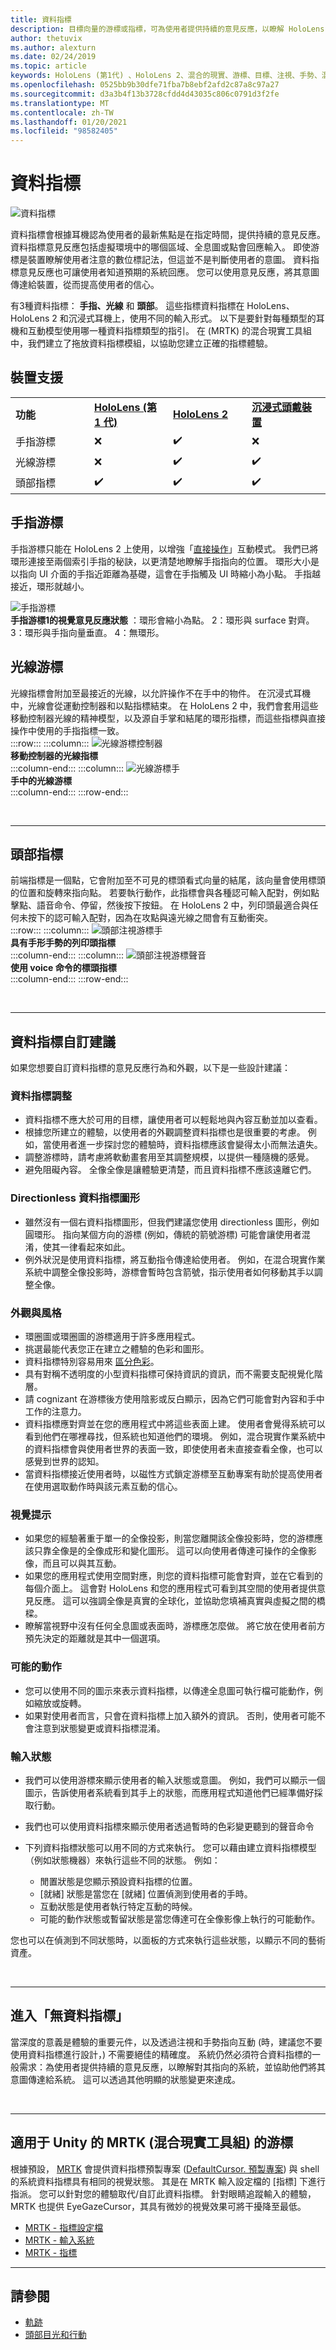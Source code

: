 ```yaml
---
title: 資料指標
description: 目標向量的游標或指標，可為使用者提供持續的意見反應，以瞭解 HoloLens 對其意圖的瞭解程度。
author: thetuvix
ms.author: alexturn
ms.date: 02/24/2019
ms.topic: article
keywords: HoloLens (第1代) 、HoloLens 2、混合的現實、游標、目標、注視、手勢、混合現實耳機、windows Mixed Reality 耳機、虛擬實境耳機、HoloLens、MRTK、混合現實工具組、放射片、輸入
ms.openlocfilehash: 0525bb9b30dfe71fba7b8ebf2afd2c87a8c97a27
ms.sourcegitcommit: d3a3b4f13b3728cfdd4d43035c806c0791d3f2fe
ms.translationtype: MT
ms.contentlocale: zh-TW
ms.lasthandoff: 01/20/2021
ms.locfileid: "98582405"
---
```

# <a name="cursors"></a>資料指標

![資料指標](images/UX_Hero_Cursor.jpg)

資料指標會根據耳機認為使用者的最新焦點是在指定時間，提供持續的意見反應。 資料指標意見反應包括虛擬環境中的哪個區域、全息圖或點會回應輸入。 即使游標是裝置瞭解使用者注意的數位標記法，但這並不是判斷使用者的意圖。 資料指標意見反應也可讓使用者知道預期的系統回應。 您可以使用意見反應，將其意圖傳達給裝置，從而提高使用者的信心。

有3種資料指標： **手指、光線** 和 **頭部**。 這些指標資料指標在 HoloLens、HoloLens 2 和沉浸式耳機上，使用不同的輸入形式。 以下是要針對每種類型的耳機和互動模型使用哪一種資料指標類型的指引。 在 (MRTK) 的混合現實工具組中，我們建立了拖放資料指標模組，以協助您建立正確的指標體驗。

## <a name="device-support"></a>裝置支援

<table>
    <colgroup>
    <col width="25%" />
    <col width="25%" />
    <col width="25%" />
    <col width="25%" />
    </colgroup>
    <tr>
        <td><strong>功能</strong></td>
        <td><a href="/hololens/hololens1-hardware"><strong>HoloLens (第 1 代)</strong></a></td>
        <td><a href="https://docs.microsoft.com/hololens/hololens2-hardware"><strong>HoloLens 2</strong></td>
        <td><a href="../discover/immersive-headset-hardware-details.md"><strong>沉浸式頭戴裝置</strong></a></td>
    </tr>
     <tr>
        <td>手指游標</td>
        <td>❌</td>
        <td>✔️</td>
        <td>❌</td>
    </tr>
     <tr>
        <td>光線游標</td>
        <td>❌</td>
        <td>✔️</td>
        <td>✔️</td>
    </tr>
    <tr>
        <td>頭部指標</td>
        <td>✔️</td>
        <td>✔️</td>
        <td>✔️</td>
    </tr>
</table>

## <a name="finger-cursor"></a>手指游標

手指游標只能在 HoloLens 2 上使用，以增強「[直接操作](direct-manipulation.md)」互動模式。 我們已將環形連接至兩個索引手指的秘訣，以更清楚地瞭解手指指向的位置。 環形大小是以指向 UI 介面的手指近距離為基礎，這會在手指觸及 UI 時縮小為小點。 手指越接近，環形就越小。 <br>

![手指游標](images/finger-cursor.png)<br>
**手指游標1的視覺意見反應狀態** ：環形會縮小為點。 2：環形與 surface 對齊。 3：環形與手指向量垂直。 4：無環形。

## <a name="ray-cursor"></a>光線游標

光線指標會附加至最接近的光線，以允許操作不在手中的物件。 在沉浸式耳機中，光線會從運動控制器和以點指標結束。 在 HoloLens 2 中，我們會套用這些移動控制器光線的精神模型，以及源自手掌和結尾的環形指標，而這些指標與直接操作中使用的手指指標一致。 <br>
:::row:::
    :::column:::
        ![光線游標控制器](images/ray-cursor-controller.png)<br>
        **移動控制器的光線指標**<br>
    :::column-end:::
    :::column:::
        ![光線游標手](images/ray-cursor-hand.png)<br>
        **手中的光線游標**<br>
    :::column-end:::
:::row-end:::

<br>

---

## <a name="head-gaze-cursor"></a>頭部指標

前端指標是一個點，它會附加至不可見的標頭看式向量的結尾，該向量會使用標頭的位置和旋轉來指向點。 若要執行動作，此指標會與各種認可輸入配對，例如點擊點、語音命令、停留，然後按下按鈕。 在 HoloLens 2 中，列印頭最適合與任何未按下的認可輸入配對，因為在攻點與遠光線之間會有互動衝突。 <br>
:::row:::
    :::column:::
        ![頭部注視游標手](images/head-gaze-cursor-hand.png)<br>
        **具有手形手勢的列印頭指標**<br>
    :::column-end:::
    :::column:::
        ![頭部注視游標聲音](images/head-gaze-cursor-voice.png)<br>
        **使用 voice 命令的標頭指標**<br>
    :::column-end:::
:::row-end:::

<br>

---

## <a name="cursor-customization-recommendations"></a>資料指標自訂建議

如果您想要自訂資料指標的意見反應行為和外觀，以下是一些設計建議：

### <a name="cursor-scale"></a>資料指標調整

* 資料指標不應大於可用的目標，讓使用者可以輕鬆地與內容互動並加以查看。
* 根據您所建立的體驗，以使用者的外觀調整資料指標也是很重要的考慮。 例如，當使用者進一步探討您的體驗時，資料指標應該會變得太小而無法遺失。
* 調整游標時，請考慮將軟動畫套用至其調整規模，以提供一種隨機的感覺。
* 避免阻礙內容。 全像全像是讓體驗更清楚，而且資料指標不應該遠離它們。

### <a name="directionless-cursor-shape"></a>Directionless 資料指標圖形

* 雖然沒有一個右資料指標圖形，但我們建議您使用 directionless 圖形，例如圓環形。 指向某個方向的游標 (例如，傳統的箭號游標) 可能會讓使用者混淆，使其一律看起來如此。
* 例外狀況是使用資料指標，將互動指令傳達給使用者。 例如，在混合現實作業系統中調整全像投影時，游標會暫時包含箭號，指示使用者如何移動其手以調整全像。

### <a name="look-and-feel"></a>外觀與風格

* 環圈圖或環圈圖的游標適用于許多應用程式。
* 挑選最能代表您正在建立之體驗的色彩和圖形。
* 資料指標特別容易用來 [區分色彩](../develop/platform-capabilities-and-apis/hologram-stability.md#color-separation)。
* 具有對稱不透明度的小型資料指標可保持資訊的資訊，而不需要支配視覺化階層。
* 請 cognizant 在游標後方使用陰影或反白顯示，因為它們可能會對內容和手中工作的注意力。
* 資料指標應對齊並在您的應用程式中將這些表面上建。 使用者會覺得系統可以看到他們在哪裡尋找，但系統也知道他們的環境。 例如，混合現實作業系統中的資料指標會與使用者世界的表面一致，即使使用者未直接查看全像，也可以感覺到世界的認知。
* 當資料指標接近使用者時，以磁性方式鎖定游標至互動專案有助於提高使用者在使用選取動作時與該元素互動的信心。

### <a name="visual-cues"></a>視覺提示

* 如果您的經驗著重于單一的全像投影，則當您離開該全像投影時，您的游標應該只靠全像是的全像成形和變化圖形。 這可以向使用者傳達可操作的全像影像，而且可以與其互動。
* 如果您的應用程式使用空間對應，則您的資料指標可能會對齊，並在它看到的每個介面上。 這會對 HoloLens 和您的應用程式可看到其空間的使用者提供意見反應。 這可以強調全像是真實的全球化，並協助您填補真實與虛擬之間的橋樑。
* 瞭解當視野中沒有任何全息圖或表面時，游標應怎麼做。 將它放在使用者前方預先決定的距離就是其中一個選項。

### <a name="possible-actions"></a>可能的動作

* 您可以使用不同的圖示來表示資料指標，以傳達全息圖可執行檔可能動作，例如縮放或旋轉。
* 如果對使用者而言，只會在資料指標上加入額外的資訊。 否則，使用者可能不會注意到狀態變更或資料指標混淆。

### <a name="input-state"></a>輸入狀態

* 我們可以使用游標來顯示使用者的輸入狀態或意圖。 例如，我們可以顯示一個圖示，告訴使用者系統看到其手上的狀態，而應用程式知道他們已經準備好採取行動。
* 我們也可以使用資料指標來顯示使用者透過暫時的色彩變更聽到的聲音命令

* 下列資料指標狀態可以用不同的方式來執行。 您可以藉由建立資料指標模型（例如狀態機器）來執行這些不同的狀態。 例如：
    * 閒置狀態是您顯示預設資料指標的位置。
    * [就緒] 狀態是當您在 [就緒] 位置偵測到使用者的手時。
    * 互動狀態是使用者執行特定互動的時候。
    * 可能的動作狀態或暫留狀態是當您傳達可在全像影像上執行的可能動作。

您也可以在偵測到不同狀態時，以面板的方式來執行這些狀態，以顯示不同的藝術資產。

<br>

---

## <a name="going-cursor-free"></a>進入「無資料指標」

當深度的意義是體驗的重要元件，以及透過注視和手勢指向互動 (時，建議您不要使用資料指標進行設計，) 不需要絕佳的精確度。 系統仍然必須符合資料指標的一般需求：為使用者提供持續的意見反應，以瞭解對其指向的系統，並協助他們將其意圖傳達給系統。 這可以透過其他明顯的狀態變更來達成。

<br>

---

## <a name="cursor-in-mrtk-mixed-reality-toolkit-for-unity"></a>適用于 Unity 的 MRTK (混合現實工具組) 的游標

根據預設， [MRTK](https://github.com/Microsoft/MixedRealityToolkit-Unity) 會提供資料指標預製專案 ([DefaultCursor. 預製專案](https://github.com/microsoft/MixedRealityToolkit-Unity/tree/mrtk_release/Assets/MixedRealityToolkit.SDK/Features/UX/Prefabs/Cursors)) 與 shell 的系統資料指標具有相同的視覺狀態。 其是在 MRTK 輸入設定檔的 [指標] 下進行指派。 您可以針對您的體驗取代/自訂此資料指標。 針對眼睛追蹤輸入的體驗，MRTK 也提供 EyeGazeCursor，其具有微妙的視覺效果可將干擾降至最低。

* [MRTK - 指標設定檔](https://microsoft.github.io/MixedRealityToolkit-Unity/Documentation/MixedRealityConfigurationGuide.html#pointer-configuration)
* [MRTK - 輸入系統](https://microsoft.github.io/MixedRealityToolkit-Unity/Documentation/Input/Overview.html)
* [MRTK - 指標](https://microsoft.github.io/MixedRealityToolkit-Unity/Documentation/Input/Pointers.html)

---

## <a name="see-also"></a>請參閱

* [軌跡](gaze-and-commit.md#composite-gestures)
* [頭部目光和行動](gaze-and-commit.md)